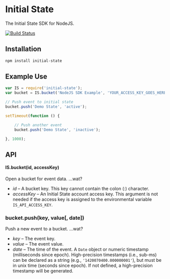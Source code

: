 # Initial State
The Initial State SDK for NodeJS.

[![Build Status](https://travis-ci.org/InitialState/node-initial-state.svg)](https://travis-ci.org/InitialState/node-initial-state)

## Installation

```sh
npm install initial-state
```

## Example Use

```javascript
var IS = require('initial-state');
var bucket = IS.bucket('NodeJS SDK Example', 'YOUR_ACCESS_KEY_GOES_HERE');

// Push event to initial state
bucket.push('Demo State', 'active');

setTimeout(function () {

	// Push another event
	bucket.push('Demo State', 'inactive');

}, 1000);
```

## API

#### IS.bucket(id, accessKey)

Open a bucket for event data. ...wat?

* *id* – A bucket key. This key cannot contain the colon (:) character.
* *accessKey* – An Initial State account access key. This argument is not needed if the access key is assigned to the environmental variable `IS_API_ACCESS_KEY`.

### bucket.push(key, value[, date])

Push a new event to a bucket. ...wat?

* *key* – The event key.
* *value* – The event value.
* *date* – The time of the event. A `Date` object or numeric timestamp (milliseconds since epoch). High-precision timestamps (i.e., sub-ms) can be declared as a string (e.g., `'1420070400.000000001'`), but must be in unix time (seconds since epoch). If not defined, a high-precision timestamp will be generated.
